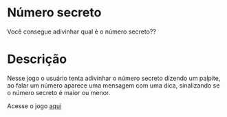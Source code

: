 # Número secreto
Você consegue adivinhar qual é o número secreto??

# Descrição
Nesse jogo o usuário tenta adivinhar o número secreto dizendo um palpite, ao falar um número aparece uma mensagem com uma dica, 
sinalizando se o número secreto é maior ou menor.

Acesse o jogo <a href="https://numero-secreto-k03rwbbc9-jessicalatorrecabral.vercel.app/">aqui</a>
